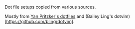 Dot file setups copied from various sources.

Mostly from [Yan Pritzker's dotfiles](https://github.com/skwp/dotfiles) and (Bailey Ling's dotvim)[https://github.com/bling/dotvim].
